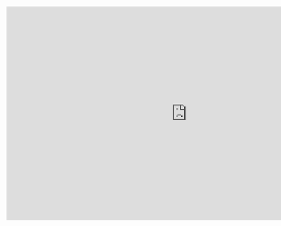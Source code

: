<br>
<br>

<iframe src="https://docs.google.com/presentation/d/1Ych-aa4y9D9v0WKupdKFwqPJlAp_6CB3W3BD0rXQIkQ/embed?start=true&loop=true&delayms=10000" frameborder="0" width="960" height="569" allowfullscreen="true" mozallowfullscreen="true" webkitallowfullscreen="true" style="display: block;margin: auto;"></iframe>

